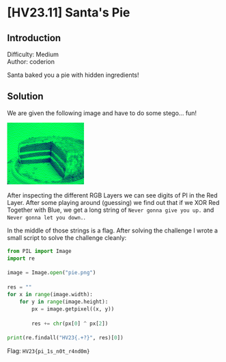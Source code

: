 # [HV23.11] Santa's Pie

## Introduction

Difficulty: Medium<br>
Author: coderion

Santa baked you a pie with hidden ingredients!

## Solution

We are given the following image and have to do some stego... fun!

![Santa's Pie](pie.png)

After inspecting the different RGB Layers we can see digits of PI in the Red Layer. After some playing around (guessing) we find out that if we XOR Red Together with Blue, we get a long string of `Never gonna give you up.` and `Never gonna let you down.`.

In the middle of those strings is a flag. After solving the challenge I wrote a small script to solve the challenge cleanly:

```py
from PIL import Image
import re

image = Image.open("pie.png")

res = ""
for x in range(image.width):
    for y in range(image.height):
        px = image.getpixel((x, y))

        res += chr(px[0] ^ px[2])

print(re.findall("HV23{.+?}", res)[0])
```

Flag: `HV23{pi_1s_n0t_r4nd0m}`